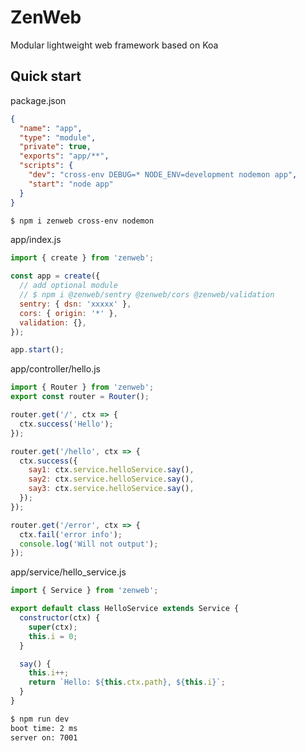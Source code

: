 # ZenWeb
Modular lightweight web framework based on Koa

## Quick start

package.json
```json
{
  "name": "app",
  "type": "module",
  "private": true,
  "exports": "app/**",
  "scripts": {
    "dev": "cross-env DEBUG=* NODE_ENV=development nodemon app",
    "start": "node app"
  }
}
```

```bash
$ npm i zenweb cross-env nodemon
```

app/index.js
```js
import { create } from 'zenweb';

const app = create({
  // add optional module
  // $ npm i @zenweb/sentry @zenweb/cors @zenweb/validation
  sentry: { dsn: 'xxxxx' },
  cors: { origin: '*' },
  validation: {},
});

app.start();
```

app/controller/hello.js
```js
import { Router } from 'zenweb';
export const router = Router();

router.get('/', ctx => {
  ctx.success('Hello');
});

router.get('/hello', ctx => {
  ctx.success({
    say1: ctx.service.helloService.say(),
    say2: ctx.service.helloService.say(),
    say3: ctx.service.helloService.say(),
  });
});

router.get('/error', ctx => {
  ctx.fail('error info');
  console.log('Will not output');
});
```

app/service/hello_service.js
```js
import { Service } from 'zenweb';

export default class HelloService extends Service {
  constructor(ctx) {
    super(ctx);
    this.i = 0;
  }

  say() {
    this.i++;
    return `Hello: ${this.ctx.path}, ${this.i}`;
  }
}
```

```bash
$ npm run dev
boot time: 2 ms
server on: 7001
```
